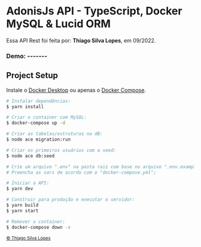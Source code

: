 <!--
<div align="center">
<img src="./docs/app.jpg" align="center">
</div>-->

# AdonisJs API - TypeScript, Docker MySQL & Lucid ORM

<p>Essa API Rest foi feita por: <strong>Thiago Silva Lopes</strong>, em 09/2022.</p>

### Demo: -------

## Project Setup

Instale o [Docker Desktop](https://www.docker.com/products/docker-desktop) ou apenas o [Docker Compose](https://docs.docker.com/compose/install).

```bash
# Instalar dependências:
$ yarn install

# Criar o container com MySQL:
$ docker-compose up -d

# Criar as tabelas/estruturas na dB:
$ node ace migration:run

# Criar os primeiros usuários com a seed:
$ node ace db:seed

# Crie um arquivo ".env" na pasta raiz com base no arquivo ".env.example";
# Preencha as vars de acordo com o "docker-compose.yml";

# Iniciar a API:
$ yarn dev

# Construir para produção e executar o servidor:
$ yarn build
$ yarn start

# Remover o container:
$ docker-compose down -v
```

<small>
<a href="https://github.com/Thiagoow" target="_blank">
  © Thiago Silva Lopes
</a>
</small>
